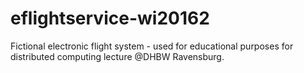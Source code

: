 # eflightservice-wi20162
Fictional electronic flight system - used for educational purposes for distributed computing lecture @DHBW Ravensburg.
